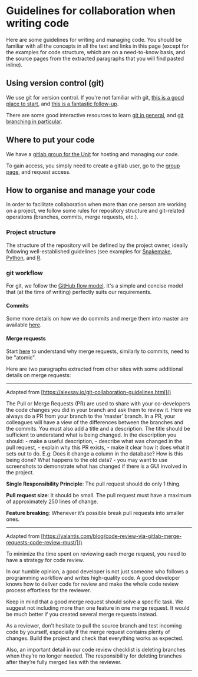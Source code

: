 # Guidelines for collaboration when writing code

Here are some guidelines for writing and managing code. You should be familiar
with all the concepts in all the text and links in this page (except for the
examples for code structure, which are on a need-to-know basis, and the source
pages from the extracted paragraphs that you will find pasted inline).

## Using version control (git)

We use git for version control. If you're not familiar with git, [this is a good place to start](https://www.freecodecamp.org/news/what-is-git-and-how-to-use-it-c341b049ae61/), and [this is a fantastic follow-up](http://think-like-a-git.net/). 

There are some good interactive resources to learn [git in general](https://gitexercises.fracz.com/), and [git branching in particular](https://learngitbranching.js.org/).

## Where to put your code

We have a [gitlab group for the Unit](https://gitlab.com/bu_cnio/) for hosting and managing our code.

To gain access, you simply need to create a gitlab user, go to the [group page](https://gitlab.com/bu_cnio/), and request access.

## How to organise and manage your code

In order to facilitate collaboration when more than one person are working on a project, we follow some rules for repository structure and git-related operations (branches, commits, merge requests, etc.).

### Project structure

The structure of the repository will be defined by the project owner, ideally following well-established guidelines (see examples for [Snakemake](https://snakemake.readthedocs.io/en/stable/snakefiles/deployment.html), [Python](https://docs.python-guide.org/writing/structure/), and [R](https://richpauloo.github.io/2018-10-17-How-to-keep-your-R-projects-organized/).

### git workflow

For git, we follow the [GitHub flow model](https://guides.github.com/introduction/flow/). It's a simple and concise model that (at the time of writing) perfectly suits our requirements.

#### Commits

Some more details on how we do commits and merge them into master are available [here](https://innerjoiner.com/guide/git-team-workflow-cheatsheet/).

#### Merge requests

Start [here](https://medium.com/@fagnerbrack/one-pull-request-one-concern-e84a27dfe9f1) to understand why merge requests, similarly to commits, need to be "atomic".

Here are two paragraphs extracted from other sites with some additional details on merge requests:

----

Adapted from [https://alexsav.io/git-collaboration-guidelines.html]()

The Pull or Merge Requests (PR) are used to share with your co-developers the code changes you did
in your branch and ask them to review it. Here we always do a PR from your branch to the ‘master’
branch. In a PR, your colleagues will have a view of the differences between the branches and the
commits. You must also add a title and a description. The title should be sufficient to understand
what is being changed. In the description you should: - make a useful description, - describe what
was changed in the pull request, - explain why this PR exists, - make it clear how it does what it
sets out to do. E.g: Does it change a column in the database? How is this being done? What happens
to the old data? - you may want to use screenshots to demonstrate what has changed if there is a
GUI involved in the project.

**Single Responsibility Principle**: The pull request should do only 1 thing.

**Pull request size**: It should be small. The pull request must have a maximum of approximately 250 lines of change.

**Feature breaking**: Whenever it’s possible break pull requests into smaller ones.

----

Adapted from [https://yalantis.com/blog/code-review-via-gitlab-merge-requests-code-review-must/]()

To minimize the time spent on reviewing each merge request, you need to have a strategy for code review.

In our humble opinion, a good developer is not just someone who follows a programming workflow and writes high-quality code. A good developer knows how to deliver code for review and make the whole code review process effortless for the reviewer.

Keep in mind that a good merge request should solve a specific task. We suggest not including more than one feature in one merge request. It would be much better if you created several merge requests instead.

As a reviewer, don’t hesitate to pull the source branch and test incoming code by yourself, especially if the merge request contains plenty of changes. Build the project and check that everything works as expected.

Also, an important detail in our code review checklist is deleting branches when they’re no longer needed. The responsibility for deleting branches after they’re fully merged lies with the reviewer.

----

